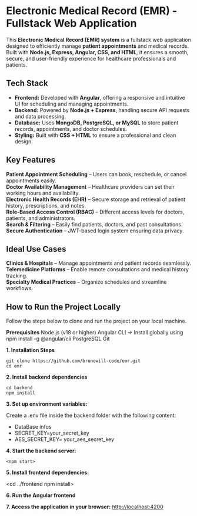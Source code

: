 # Electronic Medical Record (EMR) - Fullstack Web Application

This **Electronic Medical Record (EMR) system** is a fullstack web application designed to efficiently manage **patient appointments** and medical records. Built with **Node.js, Express, Angular, CSS, and HTML**, it ensures a smooth, secure, and user-friendly experience for healthcare professionals and patients.

## Tech Stack
- **Frontend:** Developed with **Angular**, offering a responsive and intuitive UI for scheduling and managing appointments.  
- **Backend:** Powered by **Node.js + Express**, handling secure API requests and data processing.  
- **Database:** Uses **MongoDB, PostgreSQL, or MySQL** to store patient records, appointments, and doctor schedules.  
- **Styling:** Built with **CSS + HTML** to ensure a professional and clean design.  

## Key Features
**Patient Appointment Scheduling** – Users can book, reschedule, or cancel appointments easily.  
**Doctor Availability Management** – Healthcare providers can set their working hours and availability.  
**Electronic Health Records (EHR)** – Secure storage and retrieval of patient history, prescriptions, and notes.  
**Role-Based Access Control (RBAC)** – Different access levels for doctors, patients, and administrators.  
**Search & Filtering** – Easily find patients, doctors, and past consultations.  
**Secure Authentication** – JWT-based login system ensuring data privacy.  

## Ideal Use Cases
**Clinics & Hospitals** – Manage appointments and patient records seamlessly.  
**Telemedicine Platforms** – Enable remote consultations and medical history tracking.  
**Specialty Medical Practices** – Organize schedules and streamline workflows.  


## How to Run the Project Locally
Follow the steps below to clone and run the project on your local machine.

**Prerequisites**
Node.js (v18 or higher)
Angular CLI → Install globally using npm install -g @angular/cli
PostgreSQL
Git

**1. Installation Steps**
```
git clone https://github.com/brunowill-code/emr.git
cd emr
```
**2. Install backend dependencies**
```
cd backend
npm install
```
**3. Set up environment variables:**

Create a .env file inside the backend folder with the following content:

- DataBase infos
- SECRET_KEY=your_secret_key
- AES_SECRET_KEY= your_aes_secret_key

**4. Start the backend server:**
```
<npm start>
```
**5. Install frontend dependencies:**

<cd ../frontend
npm install>

**6. Run the Angular frontend**
<ng serve>

**7. Access the application in your browser:**
<http://localhost:4200>